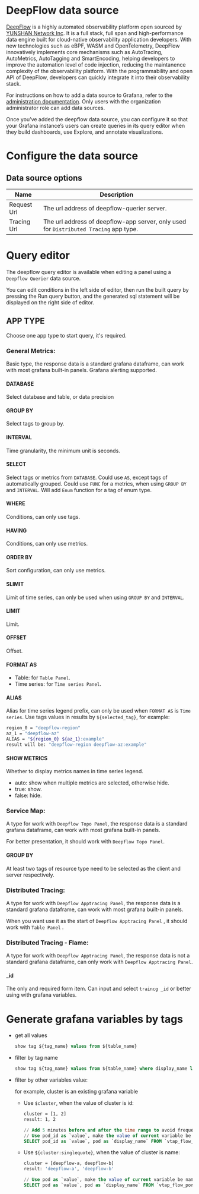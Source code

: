 # DeepFlow data source

[DeepFlow](https://deepflow.yunshan.net/community.html) is a highly automated observability platform open sourced by [YUNSHAN Network Inc](https://www.yunshan.net/). It is a full stack, full span and high-performance data engine built for cloud-native observability application developers. With new technologies such as eBPF, WASM and OpenTelemetry, DeepFlow innovatively implements core mechanisms such as AutoTracing, AutoMetrics, AutoTagging and SmartEncoding, helping developers to improve the automation level of code injection, reducing the maintanence complexity of the observability platform. With the programmability and open API of DeepFlow, developers can quickly integrate it into their observability stack.

For instructions on how to add a data source to Grafana, refer to the [administration documentation](https://grafana.com/docs/grafana/latest/administration/data-source-management/). Only users with the organization administrator role can add data sources.

Once you’ve added the deepflow data source, you can configure it so that your Grafana instance’s users can create queries in its query editor when they build dashboards, use Explore, and annotate visualizations.

# Configure the data source

## Data source options
| Name             | Description |
| ---------------- | ----------- |
| Request Url      | The url address of deepflow-querier server. |
| Tracing Url      | The url address of deepflow-app server, only used for `Distributed Tracing` app type. |

# Query editor
The deepflow query editor is available when editing a panel using a `Deepflow Querier` data source.

You can edit conditions in the left side of editor, then run the built query by pressing the Run query button, and the generated sql statement will be displayed on the right side of editor.

## APP TYPE
Choose one app type to start query, it's required.

### General Metrics:
Basic type, the response data is a standard grafana dataframe, can work with most grafana built-in panels.
Grafana alerting supported.

#### DATABASE
Select database and table, or data precision

#### GROUP BY
Select tags to group by.

#### INTERVAL
Time granularity, the minimum unit is seconds.

#### SELECT
Select tags or metrics from `DATABASE`.
Could use `AS`, except tags of automatically grouped.
Could use `FUNC` for a metrics, when using `GROUP BY` and `INTERVAL`.
Will add `Enum` function for a tag of enum type.

#### WHERE
Conditions, can only use tags.

#### HAVING
Conditions, can only use metrics.

#### ORDER BY
Sort configuration, can only use metrics.

#### SLIMIT
Limit of time series, can only be used when using `GROUP BY` and `INTERVAL`.

#### LIMIT
Limit.

#### OFFSET
Offset.

#### FORMAT AS
- Table: for `Table Panel`.
- Time series: for `Time series Panel`.

#### ALIAS
Alias for time series legend prefix, can only be used when `FORMAT AS` is `Time series`.
Use tags values in results by `${selected_tag}`, for example:
```Bash
region_0 = "deepflow-region"
az_1 = "deepflow-az"
ALIAS = "${region_0} ${az_1}:example"
result will be: "deepflow-region deepflow-az:example"
```

#### SHOW METRICS
Whether to display metrics names in time series legend.
- auto: show when multiple metrics are selected, otherwise hide.
- true: show.
- false: hide.

### Service Map:
A type for work with `Deepflow Topo Panel`, the response data is a standard grafana dataframe, can work with most grafana built-in panels.

For better presentation, it should work with `Deepflow Topo Panel`.

#### GROUP BY
At least two tags of resource type need to be selected as the client and server respectively.

### Distributed Tracing:
A type for work with `Deepflow Apptracing Panel`, the response data is a standard grafana dataframe, can work with most grafana built-in panels.

When you want use it as the start of `Deepflow Apptracing Panel` , it should work with `Table Panel` .

### Distributed Tracing - Flame:
A type for work with `Deepflow Apptracing Panel`, the response data is not a standard grafana dataframe, can only work with `Deepflow Apptracing Panel`.

#### _id
The only and required form item. Can input and select `traincg _id` or better using with grafana variables.

# Generate grafana variables by tags
- get all values

	```SQL
	show tag ${tag_name} values from ${table_name}
	```

- filter by tag name

	```SQL
	show tag ${tag_name} values from ${table_name} where display_name like '*abc*'
	```

- filter by other variables value:

    for example, cluster is an existing grafana variable
	- Use `$cluster`, when the value of cluster is id:

	  ```Bash
	  cluster = [1, 2]
	  result: 1, 2
	  ```
	  ```SQL
	  // Add 5 minutes before and after the time range to avoid frequent changes of candidates
	  // Use pod_id as `value`, make the value of current variable be id
	  SELECT pod_id as `value`, pod as `display_name` FROM `vtap_flow_port.1m` WHERE pod_cluster IN ($cluster) AND time >= ${__from:date:seconds}-500 AND time <= ${__to:date:seconds}+500 GROUP BY `value`
	  ```
	- Use `${cluster:singlequote}`, when the value of cluster is name:

	  ```Bash
	  cluster = [deepflow-a, deepflow-b]
	  result: 'deepflow-a', 'deepflow-b'
	  ```
	  ```SQL
	  // Use pod as `value`, make the value of current variable be name
	  SELECT pod as `value`, pod as `display_name` FROM `vtap_flow_port.1m` WHERE pod_cluster IN (${cluster:singlequote}) AND  time >= ${__from:date:seconds}-500 AND time <= ${__to:date:seconds}+500 GROUP BY `value`
	  ```
